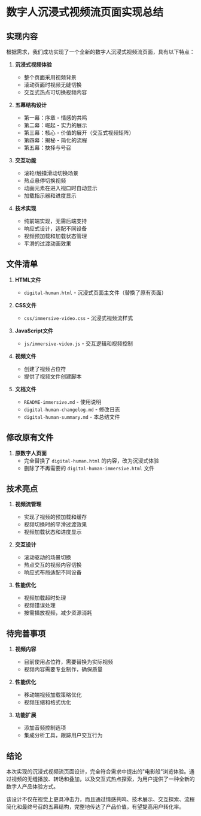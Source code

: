 # 数字人沉浸式视频流页面实现总结

## 实现内容

根据需求，我们成功实现了一个全新的数字人沉浸式视频流页面，具有以下特点：

1. **沉浸式视频体验**
   - 整个页面采用视频背景
   - 滚动页面时视频无缝切换
   - 交互式热点可切换视频内容

2. **五幕结构设计**
   - 第一幕：序章 - 情感的共鸣
   - 第二幕：崛起 - 实力的展示
   - 第三幕：核心 - 价值的展开（交互式视频矩阵）
   - 第四幕：揭秘 - 简化的流程
   - 第五幕：抉择与号召

3. **交互功能**
   - 滚轮/触摸滑动切换场景
   - 热点悬停切换视频
   - 动画元素在进入视口时自动显示
   - 加载指示器和进度显示

4. **技术实现**
   - 纯前端实现，无需后端支持
   - 响应式设计，适配不同设备
   - 视频预加载和加载状态管理
   - 平滑的过渡动画效果

## 文件清单

1. **HTML文件**
   - `digital-human.html` - 沉浸式页面主文件（替换了原有页面）

2. **CSS文件**
   - `css/immersive-video.css` - 沉浸式视频流样式

3. **JavaScript文件**
   - `js/immersive-video.js` - 交互逻辑和视频控制

4. **视频文件**
   - 创建了视频占位符
   - 提供了视频文件创建脚本

5. **文档文件**
   - `README-immersive.md` - 使用说明
   - `digital-human-changelog.md` - 修改日志
   - `digital-human-summary.md` - 本总结文件

## 修改原有文件

1. **原数字人页面**
   - 完全替换了 `digital-human.html` 的内容，改为沉浸式体验
   - 删除了不再需要的 `digital-human-immersive.html` 文件

## 技术亮点

1. **视频流管理**
   - 实现了视频的预加载和缓存
   - 视频切换时的平滑过渡效果
   - 视频加载状态和进度显示

2. **交互设计**
   - 滚动驱动的场景切换
   - 热点交互的视频内容切换
   - 响应式布局适配不同设备

3. **性能优化**
   - 视频加载超时处理
   - 视频错误处理
   - 按需播放视频，减少资源消耗

## 待完善事项

1. **视频内容**
   - 目前使用占位符，需要替换为实际视频
   - 视频内容需要专业制作，确保质量

2. **性能优化**
   - 移动端视频加载策略优化
   - 视频压缩和格式优化

3. **功能扩展**
   - 添加音频控制选项
   - 集成分析工具，跟踪用户交互行为

## 结论

本次实现的沉浸式视频流页面设计，完全符合需求中提出的"电影般"浏览体验。通过视频的无缝播放、转场和叠加，以及交互式热点探索，为用户提供了一种全新的数字人产品体验方式。

该设计不仅在视觉上更具冲击力，而且通过情感共鸣、技术展示、交互探索、流程简化和最终号召的五幕结构，完整地传达了产品价值，有望提高用户转化率。 